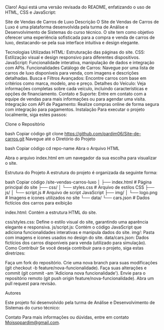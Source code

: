 
Claro! Aqui está uma versão revisada do README, enfatizando o uso de HTML, CSS e JavaScript:

Site de Vendas de Carros de Luxo
Descrição
O Site de Vendas de Carros de Luxo é uma plataforma desenvolvida pela turma de Análise e Desenvolvimento de Sistemas do curso técnico. O site tem como objetivo oferecer uma experiência sofisticada para a compra e venda de carros de luxo, destacando-se pela sua interface intuitiva e design elegante.

Tecnologias Utilizadas
HTML: Estruturação das páginas do site.
CSS: Estilização visual e design responsivo para diferentes dispositivos.
JavaScript: Funcionalidade interativa, manipulação de dados e integração com APIs.
Funcionalidades
Catálogo de Carros: Navegue por uma lista de carros de luxo disponíveis para venda, com imagens e descrições detalhadas.
Busca e Filtros Avançados: Encontre carros com base em critérios como marca, modelo, ano e preço.
Detalhes do Veículo: Veja informações completas sobre cada veículo, incluindo características e opções de financiamento.
Contato e Suporte: Entre em contato com a equipe de vendas para mais informações ou para agendar uma visita.
Integração com API de Pagamento: Realize compras online de forma segura com integração para pagamentos.
Instalação
Para executar o projeto localmente, siga estes passos:

Clone o Repositório

bash
Copiar código
git clone https://github.com/pardim06/Site-de-carros.git
Navegue até o Diretório do Projeto

bash
Copiar código
cd repo-name
Abra o Arquivo HTML

Abra o arquivo index.html em um navegador da sua escolha para visualizar o site.

Estrutura do Projeto
A estrutura do projeto é organizada da seguinte forma:

bash
Copiar código
/site-vendas-carros-luxo
│
├── index.html             # Página principal do site
├── css/
│   └── styles.css         # Arquivo de estilos CSS
├── js/
│   └── script.js          # Arquivo de script JavaScript
├── img/
│   └── logo.png           # Imagens e ícones utilizados no site
└── data/
    └── cars.json          # Dados fictícios dos carros para exibição
    
index.html: Contém a estrutura HTML do site.

css/styles.css: Define o estilo visual do site, garantindo uma aparência elegante e responsiva.
js/script.js: Contém o código JavaScript que adiciona funcionalidades interativas e manipula dados do site.
img/: Pasta com imagens e ícones usados no design do site.
data/cars.json: Dados fictícios dos carros disponíveis para venda (utilizado para simulação).
Como Contribuir
Se você deseja contribuir para o projeto, siga estas diretrizes:

Faça um fork do repositório.
Crie uma nova branch para suas modificações (git checkout -b feature/nova-funcionalidade).
Faça suas alterações e commit (git commit -am 'Adiciona nova funcionalidade').
Envie para o repositório remoto (git push origin feature/nova-funcionalidade).
Abra um pull request para revisão.

Autores

Este projeto foi desenvolvido pela turma de Análise e Desenvolvimento de Sistemas do curso técnico:

Contato
Para mais informações ou dúvidas, entre em contato Moissppardim@gmail.com.

